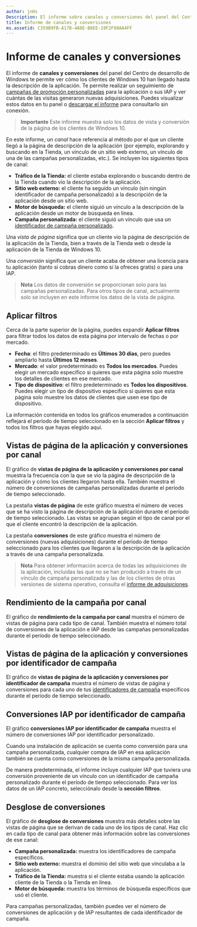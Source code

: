```yaml
---
author: jnHs
Description: El informe sobre canales y conversiones del panel del Centro de desarrollo de Windows te permite ver cómo los clientes de Windows 10 han llegado hasta la descripción de la aplicación.
title: Informe de canales y conversiones
ms.assetid: C359B9FB-A17B-4A8E-B8EE-19F2F98AA4FF
---
```


# Informe de canales y conversiones


El informe de **canales y conversiones** del panel del Centro de desarrollo de Windows te permite ver cómo los clientes de Windows 10 han llegado hasta la descripción de la aplicación. Te permite realizar un seguimiento de [campañas de promoción personalizadas](create-a-custom-app-promotion-campaign.md) para la aplicación o sus IAP y ver cuántas de las visitas generaron nuevas adquisiciones. Puedes visualizar estos datos en tu panel o [descargar el informe](download-analytic-reports.md) para consultarlo sin conexión.

> **Importante**   Este informe muestra solo los datos de vista y conversión de la página de los clientes de Windows 10.

 

En este informe, un *canal* hace referencia al método por el que un cliente llegó a la página de descripción de la aplicación (por ejemplo, explorando y buscando en la Tienda, un vínculo de un sitio web externo, un vínculo de una de las campañas personalizadas, etc.). Se incluyen los siguientes tipos de canal:

-   **Tráfico de la Tienda:** el cliente estaba explorando o buscando dentro de la Tienda cuando vio la descripción de la aplicación.
-   **Sitio web externo:** el cliente ha seguido un vínculo (sin ningún identificador de campaña personalizado) a la descripción de la aplicación desde un sitio web.
-   **Motor de búsqueda:** el cliente siguió un vínculo a la descripción de la aplicación desde un motor de búsqueda en línea.
-   **Campaña personalizada:** el cliente siguió un vínculo que usa un [identificador de campaña personalizado](create-a-custom-app-promotion-campaign.md).

Una *vista de página* significa que un cliente vio la página de descripción de la aplicación de la Tienda, bien a través de la Tienda web o desde la aplicación de la Tienda de Windows 10.

Una *conversión* significa que un cliente acaba de obtener una licencia para tu aplicación (tanto si cobras dinero como si la ofreces gratis) o para una IAP.

> **Nota**  Los datos de conversión se proporcionan solo para las campañas personalizadas. Para otros tipos de canal, actualmente solo se incluyen en este informe los datos de la vista de página.

 

## Aplicar filtros


Cerca de la parte superior de la página, puedes expandir **Aplicar filtros** para filtrar todos los datos de esta página por intervalo de fechas o por mercado.

-   **Fecha**: el filtro predeterminado es **Últimos 30 días**, pero puedes ampliarlo hasta **Últimos 12 meses**.
-   **Mercado**: el valor predeterminado es **Todos los mercados**. Puedes elegir un mercado específico si quieres que esta página solo muestre los detalles de clientes en ese mercado.
-   **Tipo de dispositivo**: el filtro predeterminado es **Todos los dispositivos**. Puedes elegir un tipo de dispositivo específico si quieres que esta página solo muestre los datos de clientes que usen ese tipo de dispositivo.

La información contenida en todos los gráficos enumerados a continuación reflejará el período de tiempo seleccionado en la sección **Aplicar filtros** y todos los filtros que hayas elegido aquí.

## Vistas de página de la aplicación y conversiones por canal


El gráfico de **vistas de página de la aplicación y conversiones por canal** muestra la frecuencia con la que se vio la página de descripción de la aplicación y cómo los clientes llegaron hasta ella. También muestra el número de conversiones de campañas personalizadas durante el período de tiempo seleccionado.

La pestaña **vistas de página** de este gráfico muestra el número de veces que se ha visto la página de descripción de la aplicación durante el período de tiempo seleccionado. Las vistas se agrupan según el tipo de canal por el que el cliente encontró la descripción de la aplicación.

La pestaña **conversiones** de este gráfico muestra el número de conversiones (nuevas adquisiciones) durante el período de tiempo seleccionado para los clientes que llegaron a la descripción de la aplicación a través de una campaña personalizada.

> **Nota**  Para obtener información acerca de todas las adquisiciones de la aplicación, incluidas las que no se han producido a través de un vínculo de campaña personalizada y las de los clientes de otras versiones de sistema operativo, consulta el [informe de adquisiciones](acquisitions-report.md).

 

## Rendimiento de la campaña por canal


El gráfico de **rendimiento de la campaña por canal** muestra el número de vistas de página para cada tipo de canal. También muestra el número total de conversiones de la aplicación e IAP desde las campañas personalizadas durante el período de tiempo seleccionado.

## Vistas de página de la aplicación y conversiones por identificador de campaña


El gráfico de **vistas de página de la aplicación y conversiones por identificador de campaña** muestra el número de vistas de página y conversiones para cada uno de tus [identificadores de campaña](create-a-custom-app-promotion-campaign.md) específicos durante el período de tiempo seleccionado.

##  Conversiones IAP por identificador de campaña


El gráfico **conversiones IAP por identificador de campaña** muestra el número de conversiones IAP por identificador personalizado.

Cuando una instalación de aplicación se cuenta como conversión para una campaña personalizada, cualquier compra de IAP en esa aplicación también se cuenta como conversiones de la misma campaña personalizada.

De manera predeterminada, el informe incluye cualquier IAP que tuviera una conversión proveniente de un vínculo con un identificador de campaña personalizado durante el período de tiempo seleccionado. Para ver los datos de un IAP concreto, selecciónalo desde la **sección filtros**.

## Desglose de conversiones


El gráfico de **desglose de conversiones** muestra más detalles sobre las vistas de página que se derivan de cada uno de los tipos de canal. Haz clic en cada tipo de canal para obtener más información sobre las conversiones de ese canal:

-   **Campaña personalizada:** muestra los identificadores de campaña específicos.
-   **Sitio web externo:** muestra el dominio del sitio web que vinculaba a la aplicación.
-   **Tráfico de la Tienda:** muestra si el cliente estaba usando la aplicación cliente de la Tienda o la Tienda en línea.
-   **Motor de búsqueda:** muestra los términos de búsqueda específicos que usó el cliente.

Para campañas personalizadas, también puedes ver el número de conversiones de aplicación y de IAP resultantes de cada identificador de campaña.

 

 






<!--HONumber=May16_HO2-->



